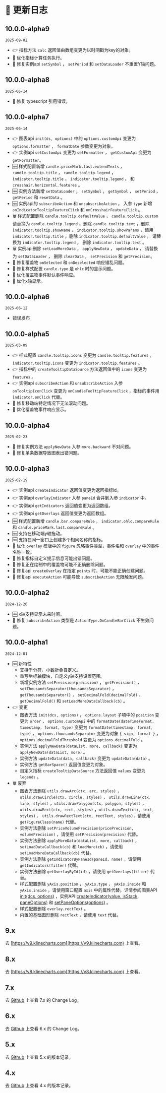 # 📠 更新日志

## 10.0.0-alpha9
`2025-09-02`
+ 👉 指标方法 `calc` 返回值由数组变更为以时间戳为key的对象。
+ 💄 优化指标计算任务执行。
+ 🐞 修复实例api `setSymbol` ， `setPeriod` 和 `setDataLoader` 不重置Y轴问题。

## 10.0.0-alpha8
`2025-06-14`
+ 🐞 修复 typescript 引用错误。

## 10.0.0-alpha7
`2025-06-14`
+ 👉 图表api `init(ds, options)` 中的 `options.customApi` 变更为 `options.formatter` ， `formatDate` 参数变更为对象。
+ 👉 实例api `setCustomApi` 变更为 `setFormatter` ， `getCustomApi` 变更为 `getFormatter`。
+ 🆕 样式配置新增 `candle.priceMark.last.extendTexts` ， `candle.tooltip.title` ， `candle.tooltip.legend` ， `indicator.tooltip.title` ， `indicator.tooltip.legend` ， 和 `crosshair.horizontal.features` 。
+ 🆕 实例方法新增 `setDataLoader` ， `setSymbol` ， `getSymbol` ， `setPeriod` ， `getPeriod` 和 `resetData` 。
+ 🆕 实例api的 `subscribeAction` 和 `unsubscribeAction` ， 入参 `type` 新增 `onIndicatorTooltipFeatureClick` 和 `onCrosshairFeatureClick` 。
+ 🗑 样式配置删除 `candle.tooltip.defaultValue` ， `candle.tooltip.custom` 请替换为 `candle.tooltip.legend` ，删除 `candle.tooltip.text` ，删除 `indicator.tooltip.showName` ， `indicator.tooltip.showParams` ，请用 `indicator.tooltip.title` ，删除 `indicator.tooltip.defaultValue` ， 请替换为 `indicator.tooltip.legend` ， 删除 `indicator.tooltip.text` 。
+ 🗑 实例api删除 `setLoadMoreData` ， `applyNewData` ， `updateData` ， 请替换为 `setDataLoader` ， 删除 `clearData` ， `setPrecision` 和 `getPrecision`。
+ 🐞 修复覆盖物 `onSelected` 和 `onDeselected` 响应错乱问题。
+ 🐞 修复样式配置 `candle.type` 是 `ohlc` 时的显示问题。
+ 💄 优化覆盖物事件默认事件响应。
+ 💄 优化x轴显示。

## 10.0.0-alpha6
`2025-06-12`
+ 错误发布

## 10.0.0-alpha5
`2025-03-09`
+ 👉 样式配置 `candle.tooltip.icons` 变更为 `candle.tooltip.features` ， `indicator.tooltip.icons` 变更为 `indicator.tooltip.features` 。
+ 👉 指标中的 `createTooltipDataSource` 方法返回值中的 `icons` 变更为 `features` 。
+ 👉 实例api `subscribeAction` 和 `unsubscribeAction` 入参 `onTooltipIconClick` 变更为 `onCandleTooltipFeatureClick` ，指标的事件用 `indicator.onClick` 代替。
+ 🐞 修复移动端特定情况下无法滚动问题。
+ 💄 优化覆盖物事件响应显示。

## 10.0.0-alpha4
`2025-02-23`
+ 🐞 修复实例方法 `applyNewData` 入参 `more.backward` 不对问题。
+ 🐞 修复单条数据导致图表出错问题。


## 10.0.0-alpha3
`2025-02-19`
+ 👉 实例api `createIndicator` 返回值变更为返回指标id。
+ 👉 实例api `overlayIndicator` 入参 `paneId` 合并到入参 `indicator` 中。
+ 👉 实例api `getIndicators` 返回值变更为返回数组。
+ 👉 实例api `getOverlays` 返回值变更为返回数组。
+ 🆕 样式配置新增 `candle.bar.compareRule` ， `indicator.ohlc.compareRule` 和 `candle.priceMark.last.compareRule` 。
+ 🆕 支持在移动端y轴拖动。
+ 🆕 支持在同一窗口上创建多个相同名称的指标。
+ 💄 优化 `overlay` 模版中的 `figure` 忽略事件类型，事件名和 `overlay` 中的事件名称一致。
+ 🐞 修复指标自定义提示信息可能出错问题。
+ 🐞 修复正在绘制中的覆盖物可能不正确删除问题。
+ 🐞 修复api `createOverlay` 在指定 `points` 时，可能不能正确创建问题。
+ 🐞 修复api `executeAction` 可能导致 `subscribeAction` 无限触发问题。

## 10.0.0-alpha2
`2024-12-20`
+ 🆕 x轴支持显示未来时间。
+ 🐞 修复 `subscribeAction` 类型是 `ActionType.OnCandleBarClick` 不生效问题。

## 10.0.0-alpha1
`2024-12-01`
+ 🆕 新特性
  + 支持千分符，小数折叠自定义。
  + 重写坐标轴模块，自定义y轴支持设置范围。
  + 新增实例方法 `setPrecision(precision)` ， `getPrecision()` ， `setThousandsSeparator(thousandsSeparator)` ， `getThousandsSeparator()` ， `setDecimalFold(decimalFold)` ， `getDecimalFold()` 和 `setLoadMoreDataCallback(cb)` 。
+ 👉 变更
  + 图表方法 `init(dcs, options)` ， `options.layout` 子项中的 `position` 变更为 `order` ， `options.customApi` 中的 `formatDate(dateTimeFormat, timestamp, format, type)` 变更为 `formatDate(timestamp, format, type)` ， `options.thousandsSeparator` 变更为对象 `{ sign, format }` ， `options.decimalFoldThreshold` 变更为 `options.decimalFold` 。
  + 实例方法 `applyNewData(dataList, more, callback)` 变更为 `applyNewData(dataList, more)` 。
  + 实例方法 `updateData(data, callback)` 变更为 `updateData(data)` 。
  + 实例方法 `getBarSpace()` 返回值变更为对象。
  + 自定义指标 `createTooltipDataSource` 方法返回值 `values` 变更为 `legends` 。
+ 🗑 废弃
  + 图表方法删除 `utils.drawArc(ctx, arc, styles)` ，`utils.drawCircle(ctx, circle, styles)` ， `utils.drawLine(ctx, line, styles)` ，`utils.drawPolygon(ctx, polygon, styles)` ， `utils.drawRect(ctx, rect, styles)` ，`utils.drawText(ctx, text, styles)` ， `utils.drawRectText(ctx, rectText, styles)`，请使用 `getFigureClass(name)` 代替。
  + 实例方法删除 `setPriceVolumePrecision(pricePrecision, volumePrecision)` ，请使用 `setPrecision(precision)` 代替。
  + 实例方法删除 `applyMoreData(dataList, more, callback)` ， `setLoadDataCallback(cb)` 和 `loadMore(cb)` ，请使用 `setLoadMoreDataCallback(cb)` 代替。
  + 实例方法删除 `getIndicatorByPaneId(paneId, name)` ，请使用 `getIndicators(filter)` 代替。
  + 实例方法删除 `getOverlayById(id)` ，请使用 `getOverlays(filter)` 代替。
  + 样式配置删除 `yAxis.position` ， `yAxis.type` ， `yAxis.inside` 和 `yAxis.inside` ，请使用窗口配置 `axis` 中的属性代替。详情参阅图表API [init(dcs, options)](/api/chart/init#parameters) ，实例API [createIndicator(value, isStack, paneOptions)](/api/instance/createIndicator#parameters) 和 [setPaneOptions(options)](/api/instance/setPaneOptions#parameters) 。
  + 样式配置删除 `overlay.rectText` 。
  + 内置的基础图形删除 `rectText` ，请使用 `text` 代替。

## 9.x

去 [https://v9.klinecharts.com](https://v9.klinecharts.com) 上查看。


## 8.x

去 [https://v8.klinecharts.com](https://v8.klinecharts.com) 上查看。


## 7.x

去 [Github](https://github.com/liihuu/KLineChart/blob/v7.5.0/docs/zh-CN/changelog.md) 上查看 7.x 的 Change Log。

## 6.x

去 [Github](https://github.com/liihuu/KLineChart/blob/v6.1.0/docs/zh-CN/CHANGELOG.md) 上查看 6.x 的 Change Log。

## 5.x

去 [Github](https://github.com/liihuu/KLineChart/releases/tag/v5.0.0) 上查看 5.x 的版本记录。

## 4.x

去 [Github](https://github.com/liihuu/KLineChart/releases/tag/v4.0.0) 上查看 4.x 的版本记录。
